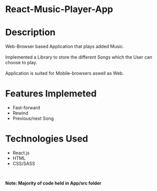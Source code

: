 # React-Music-Player-App



# Description

Web-Browser based Application that plays added Music. <br/> <br/>
Implemented a Library to store the different Songs which the User can choose to play. <br/> <br/>
Application is suited for Mobile-browsers aswell as Web.


# Features Implemeted
- Fast-forward 
- Rewind 
- Previous/next Song


# Technologies Used
- React.js
- HTML
- CSS/SASS

<br/>

**Note: Majority of code held in App/src folder**
